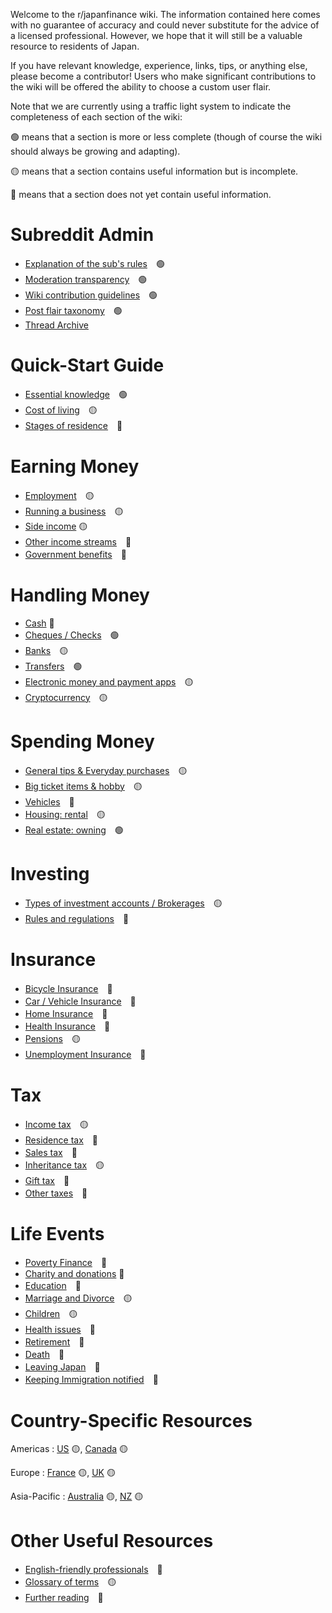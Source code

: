 Welcome to the r/japanfinance wiki. The information contained here comes with no guarantee of accuracy and could never substitute for the advice of a licensed professional. However, we hope that it will still be a valuable resource to residents of Japan. 

If you have relevant knowledge, experience, links, tips, or anything else, please become a contributor! Users who make significant contributions to the wiki will be offered the ability to choose a custom user flair.

Note that we are currently using a traffic light system to indicate the completeness of each section of the wiki:
 
 🟢 means that a section is more or less complete (though of course the wiki should always be growing and adapting). 

 🟡 means that a section contains useful information but is incomplete. 

 🔴 means that a section does not yet contain useful information.

# Subreddit Admin
- [Explanation of the sub's rules](/admin/rules)　🟢
- [Moderation transparency](/admin/transparency)　🟢
- [Wiki contribution guidelines](/admin/guidelines)　🟢
- [Post flair taxonomy](/admin/flairs)　🟢
- [Thread Archive](/admin/collections)

# Quick-Start Guide
- [Essential knowledge](/quick-start/essentials)　🟢
- [Cost of living](/quick-start/cost-of-living)　🟡
- [Stages of residence](/quick-start/stages)　🔴

# Earning Money
- [Employment](/earning/employment)　🟡
- [Running a business](/earning/business)　🟡
- [Side income](/earning/side) 🟡
- [Other income streams](/earning/other)　🔴
- [Government benefits](/earning/welfare)　🔴

# Handling Money
- [Cash](/handling/cash) 🔴
- [Cheques / Checks](/handling/cheques)　🟢
- [Banks](/handling/banks)　🟡
- [Transfers](/handling/transfers)　🟢
- [Electronic money and payment apps](/handling/points)　🟡
- [Cryptocurrency](/handling/crypto)　🟡

# Spending Money
- [General tips &amp; Everyday purchases](/spending/everyday)　🟡
- [Big ticket items &amp; hobby](/spending/large-purchases)　🟡
- [Vehicles](/spending/vehicles)　🔴
- [Housing: rental](/spending/renting)　🟡
- [Real estate: owning](/spending/real-estate)　🟢

# Investing
- [Types of investment accounts / Brokerages](/investing/long)　🟡
- [Rules and regulations](/investing/rules)　🔴

# Insurance
- [Bicycle Insurance](/insurance/bike)　🔴
- [Car / Vehicle Insurance](/insurance/car)　🔴
- [Home Insurance](/insurance/home)　🔴
- [Health Insurance](/insurance/health)　🔴
- [Pensions](/insurance/pensions)　🟡
- [Unemployment Insurance](/insurance/unemployment)　🔴

# Tax
- [Income tax](/tax/income)　🟡
- [Residence tax](/tax/residence)　🔴
- [Sales tax](/tax/sales)　🔴
- [Inheritance tax](/tax/inheritance)　🟡
- [Gift tax](/tax/gift)　🔴
- [Other taxes](/tax/other)　🔴

# Life Events

- [Poverty Finance](/life/poverty)　🔴
- [Charity and donations](/life/charity) 🔴
- [Education](/life/education)　🔴
- [Marriage and Divorce](/life/marriage-divorce)　🟡
- [Children](/life/children)　🟡
- [Health issues](/life/health)　🔴
- [Retirement](/life/retirement)　🔴
- [Death](/life/death)　🔴
- [Leaving Japan](/life/leaving)　🔴
- [Keeping Immigration notified](/life/karlbert)　🔴

# Country-Specific Resources

Americas : [US](/countries/US) 🟡, [Canada](/countries/Canada) 🟡

Europe : [France](/countries/FR) 🟡, [UK](/countries/UK) 🟡

Asia-Pacific : [Australia](/countries/Australia) 🟡, [NZ](/countries/NZ) 🟡

# Other Useful Resources
- [English-friendly professionals](/other/pros)　🔴
- [Glossary of terms](/other/glossary)　🟡
- [Further reading](/other/reading)　🔴
